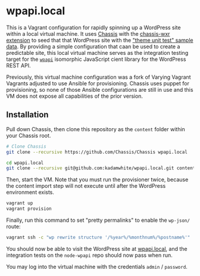 # wpapi.local

This is a Vagrant configuration for rapidly spinning up a WordPress site within a local virtual machine. It uses [Chassis](http://docs.chassis.io/en/) with the [chassis-wxr extension](https://github.com/kadamwhite/chassis-wxr) to seed that that WordPress site with the ["theme unit test" sample data](https://codex.wordpress.org/Theme_Unit_Test?utm_source=twitterfeed). By providing a simple configuration that caan be used to create a predictable site, this local virtual machine serves as the integration testing target for the [`wpapi`](https://github.com/wp-api/node-wpapi) isomorphic JavaScript cient library for the WordPress REST API.

Previously, this virtual machine configuration was a fork of Varying Vagrant Vagrants adjusted to use Ansible for provisioning. Chassis uses puppet for provisioning, so none of those Ansible configurations are still in use and this VM does not expose all capabilities of the prior version.

## Installation

Pull down Chassis, then clone this repository as the `content` folder within your Chassis root.

```bash
# Clone Chassis
git clone --recursive https://github.com/Chassis/Chassis wpapi.local

cd wpapi.local
git clone --recursive git@github.com:kadamwhite/wpapi.local.git content
```

Then, start the VM. Note that you must run the provisioner twice, because the content import step will not execute until after the WordPress environment exists.

```bash
vagrant up
vagrant provision
```

Finally, run this command to set "pretty permalinks" to enable the `wp-json/` route:

```bash
vagrant ssh -c "wp rewrite structure '/%year%/%monthnum%/%postname%'"
```

You should now be able to visit the WordPress site at [wpapi.local](http://wpapi.local), and the integration tests on the `node-wpapi` repo should now pass when run.

You may log into the virtual machine with the credentials `admin` / `password`.
